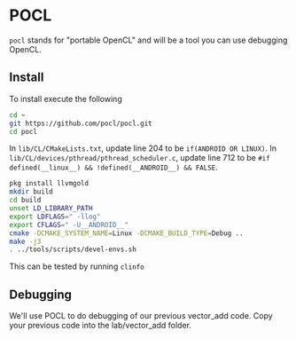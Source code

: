 # POCL
`pocl` stands for "portable OpenCL" and will be a tool you can use debugging OpenCL.

## Install
To install execute the following

```bash
cd ~
git https://github.com/pocl/pocl.git
cd pocl
```

In `lib/CL/CMakeLists.txt`, update line 204 to be `if(ANDROID OR LINUX)`.
In `lib/CL/devices/pthread/pthread_scheduler.c`, update line 712 to be `#if defined(__linux__) && !defined(__ANDROID__) && FALSE`.

```bash
pkg install llvmgold
mkdir build
cd build
unset LD_LIBRARY_PATH
export LDFLAGS=" -llog"
export CFLAGS=" -U__ANDROID__"
cmake -DCMAKE_SYSTEM_NAME=Linux -DCMAKE_BUILD_TYPE=Debug ..
make -j3
. ../tools/scripts/devel-envs.sh
```

This can be tested by running `clinfo`

## Debugging
We'll use POCL to do debugging of our previous vector_add code.  Copy your previous code into the lab/vector_add folder.
